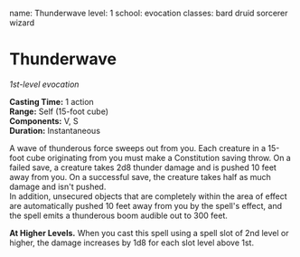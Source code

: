 name: Thunderwave
level: 1
school: evocation
classes: bard
         druid
         sorcerer
         wizard

# Thunderwave 
_1st-level evocation_ 

**Casting Time:** 1 action    
**Range:** Self (15-foot cube)    
**Components:** V, S    
**Duration:** Instantaneous 

A wave of thunderous force sweeps out from you. Each creature in a 15-foot cube originating from you must make a Constitution saving throw. On a failed save, a creature takes 2d8 thunder damage and is pushed 10 feet away from you. On a successful save, the creature takes half as much damage and isn't pushed.    
In addition, unsecured objects that are completely within the area of effect are automatically pushed 10 feet away from you by the spell's effect, and the spell emits a thunderous boom audible out to 300 feet. 

**At Higher Levels.** When you cast this spell using a spell slot of 2nd level or higher, the damage increases by 1d8 for each slot level above 1st. 